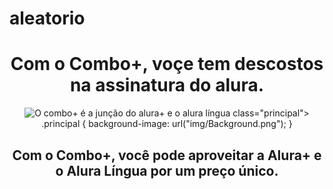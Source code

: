 # aleatorio
<header>
  <body>
      <h1>Com o Combo+, voçe tem descostos na assinatura do alura.</h1>
    <img src="img/Combo.png" alt="O combo+ é a junção do alura+ e o alura língua"
      <section>
    class="principal">
    .principal {
    background-image: url("img/Background.png");
}
    <section class="container principal">
        <h1>Com o Combo+, você pode aproveitar a Alura+ e o Alura Língua por um preço único.</h1>
        <img src="img/Combo.png" alt="O combo+ é a junção do alura+ e o alura língua
</section>
  </body>
</header>
